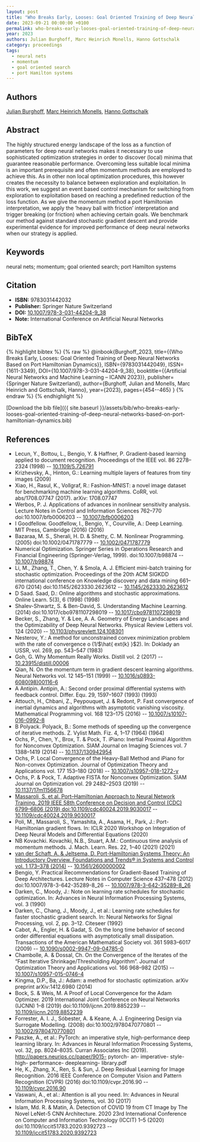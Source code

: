 ```yaml
---
layout: post
title: "Who Breaks Early, Looses: Goal Oriented Training of Deep Neural Networks Based on Port Hamiltonian Dynamics"
date: 2023-09-21 00:00:00 +0100
permalink: who-breaks-early-looses-goal-oriented-training-of-deep-neural-networks-based-on-port-hamiltonian-dynamics
year: 2023
authors: Julian Burghoff, Marc Heinrich Monells, Hanno Gottschalk
category: proceedings
tags:
  - neural nets
  - momentum
  - goal oriented search
  - port Hamilton systems
---
```

 
## Authors
[Julian Burghoff](authors/julian-burghoff), [Marc Heinrich Monells](authors/marc-heinrich-monells), [Hanno Gottschalk](authors/hanno-gottschalk)
 
## Abstract
The highly structured energy landscape of the loss as a function of parameters for deep neural networks makes it necessary to use sophisticated optimization strategies in order to discover (local) minima that guarantee reasonable performance. Overcoming less suitable local minima is an important prerequisite and often momentum methods are employed to achieve this. As in other non local optimization procedures, this however creates the necessity to balance between exploration and exploitation. In this work, we suggest an event based control mechanism for switching from exploration to exploitation based on reaching a predefined reduction of the loss function. As we give the momentum method a port Hamiltonian interpretation, we apply the ’heavy ball with friction’ interpretation and trigger breaking (or friction) when achieving certain goals. We benchmark our method against standard stochastic gradient descent and provide experimental evidence for improved performance of deep neural networks when our strategy is applied.
 
## Keywords
neural nets; momentum; goal oriented search; port Hamilton systems
 
## Citation
- **ISBN:** 9783031442032
- **Publisher:** Springer Nature Switzerland
- **DOI:** [10.1007/978-3-031-44204-9_38](https://doi.org/10.1007/978-3-031-44204-9_38)
- **Note:** International Conference on Artificial Neural Networks
 
## BibTeX
{% highlight bibtex %}
{% raw %}
@inbook{Burghoff_2023,
  title={{Who Breaks Early, Looses: Goal Oriented Training of Deep Neural Networks Based on Port Hamiltonian Dynamics}},
  ISBN={9783031442049},
  ISSN={1611-3349},
  DOI={10.1007/978-3-031-44204-9_38},
  booktitle={{Artificial Neural Networks and Machine Learning – ICANN 2023}},
  publisher={Springer Nature Switzerland},
  author={Burghoff, Julian and Monells, Marc Heinrich and Gottschalk, Hanno},
  year={2023},
  pages={454--465}
}
{% endraw %}
{% endhighlight %}
 
[Download the bib file]({{ site.baseurl }}/assets/bib/who-breaks-early-looses-goal-oriented-training-of-deep-neural-networks-based-on-port-hamiltonian-dynamics.bib)
 
## References
- Lecun, Y., Bottou, L., Bengio, Y. & Haffner, P. Gradient-based learning applied to document recognition. Proceedings of the IEEE vol. 86 2278–2324 (1998) -- [10.1109/5.726791](https://doi.org/10.1109/5.726791)
- Krizhevsky, A., Hinton, G.: Learning multiple layers of features from tiny images (2009)
- Xiao, H., Rasul, K., Vollgraf, R.: Fashion-MNIST: a novel image dataset for benchmarking machine learning algorithms. CoRR, vol. abs/1708.07747 (2017). arXiv: 1708.07747
- Werbos, P. J. Applications of advances in nonlinear sensitivity analysis. Lecture Notes in Control and Information Sciences 762–770 doi:10.1007/bfb0006203 -- [10.1007/bfb0006203](https://doi.org/10.1007/bfb0006203)
- I Goodfellow. Goodfellow, I., Bengio, Y., Courville, A.: Deep Learning. MIT Press, Cambridge (2016) (2016)
- Bazaraa, M. S., Sherali, H. D. & Shetty, C. M. Nonlinear Programming. (2005) doi:10.1002/0471787779 -- [10.1002/0471787779](https://doi.org/10.1002/0471787779)
- Numerical Optimization. Springer Series in Operations Research and Financial Engineering (Springer-Verlag, 1999). doi:10.1007/b98874 -- [10.1007/b98874](https://doi.org/10.1007/b98874)
- Li, M., Zhang, T., Chen, Y. & Smola, A. J. Efficient mini-batch training for stochastic optimization. Proceedings of the 20th ACM SIGKDD international conference on Knowledge discovery and data mining 661–670 (2014) doi:10.1145/2623330.2623612 -- [10.1145/2623330.2623612](https://doi.org/10.1145/2623330.2623612)
- D Saad. Saad, D.: Online algorithms and stochastic approximations. Online Learn. 5(3), 6 (1998) (1998)
- Shalev-Shwartz, S. & Ben-David, S. Understanding Machine Learning. (2014) doi:10.1017/cbo9781107298019 -- [10.1017/cbo9781107298019](https://doi.org/10.1017/cbo9781107298019)
- Becker, S., Zhang, Y. & Lee, A. A. Geometry of Energy Landscapes and the Optimizability of Deep Neural Networks. Physical Review Letters vol. 124 (2020) -- [10.1103/physrevlett.124.108301](https://doi.org/10.1103/physrevlett.124.108301)
- Nesterov, Y.: A method for unconstrained convex minimization problem with the rate of convergence o (1/$\hat{	ext{k} }$2). In: Doklady an USSR, vol. 269, pp. 543–547 (1983)
- Goh, G. Why Momentum Really Works. Distill vol. 2 (2017) -- [10.23915/distill.00006](https://doi.org/10.23915/distill.00006)
- Qian, N. On the momentum term in gradient descent learning algorithms. Neural Networks vol. 12 145–151 (1999) -- [10.1016/s0893-6080(98)00116-6](https://doi.org/10.1016/s0893-6080(98)00116-6)
- A Antipin. Antipin, A.: Second order proximal differential systems with feedback control. Differ. Equ. 29, 1597–1607 (1993) (1993)
- Attouch, H., Chbani, Z., Peypouquet, J. & Redont, P. Fast convergence of inertial dynamics and algorithms with asymptotic vanishing viscosity. Mathematical Programming vol. 168 123–175 (2016) -- [10.1007/s10107-016-0992-8](https://doi.org/10.1007/s10107-016-0992-8)
- B Polyack. Polyack, B.: Some methods of speeding up the convergence of iterative methods. Z. Vylist Math. Fiz. 4, 1–17 (1964) (1964)
- Ochs, P., Chen, Y., Brox, T. & Pock, T. iPiano: Inertial Proximal Algorithm for Nonconvex Optimization. SIAM Journal on Imaging Sciences vol. 7 1388–1419 (2014) -- [10.1137/130942954](https://doi.org/10.1137/130942954)
- Ochs, P. Local Convergence of the Heavy-Ball Method and iPiano for Non-convex Optimization. Journal of Optimization Theory and Applications vol. 177 153–180 (2018) -- [10.1007/s10957-018-1272-y](https://doi.org/10.1007/s10957-018-1272-y)
- Ochs, P. & Pock, T. Adaptive FISTA for Nonconvex Optimization. SIAM Journal on Optimization vol. 29 2482–2503 (2019) -- [10.1137/17m1156678](https://doi.org/10.1137/17m1156678)
- [Massaroli, S. et al. Port–Hamiltonian Approach to Neural Network Training. 2019 IEEE 58th Conference on Decision and Control (CDC) 6799–6806 (2019) doi:10.1109/cdc40024.2019.9030017](port-hamiltonian-approach-to-neural-network-training) -- [10.1109/cdc40024.2019.9030017](https://doi.org/10.1109/cdc40024.2019.9030017)
- Poli, M., Massaroli, S., Yamashita, A., Asama, H., Park, J.: Port-Hamiltonian gradient flows. In: ICLR 2020 Workshop on Integration of Deep Neural Models and Differential Equations (2020)
- NB Kovachki. Kovachki, N.B., Stuart, A.M.: Continuous time analysis of momentum methods. J. Mach. Learn. Res. 22, 1–40 (2021) (2021)
- [van der Schaft, A. & Jeltsema, D. Port-Hamiltonian Systems Theory: An Introductory Overview. Foundations and Trends® in Systems and Control vol. 1 173–378 (2014)](port-hamiltonian-systems-theory-an-introductory-overview) -- [10.1561/2600000002](https://doi.org/10.1561/2600000002)
- Bengio, Y. Practical Recommendations for Gradient-Based Training of Deep Architectures. Lecture Notes in Computer Science 437–478 (2012) doi:10.1007/978-3-642-35289-8_26 -- [10.1007/978-3-642-35289-8_26](https://doi.org/10.1007/978-3-642-35289-8_26)
- Darken, C., Moody, J.: Note on learning rate schedules for stochastic optimization. In: Advances in Neural Information Processing Systems, vol. 3 (1990)
- Darken, C., Chang, J., Moody, J., et al.: Learning rate schedules for faster stochastic gradient search. In: Neural Networks for Signal Processing, vol. 2, pp. 3–12. Citeseer (1992)
- Cabot, A., Engler, H. & Gadat, S. On the long time behavior of second order differential equations with asymptotically small dissipation. Transactions of the American Mathematical Society vol. 361 5983–6017 (2009) -- [10.1090/s0002-9947-09-04785-0](https://doi.org/10.1090/s0002-9947-09-04785-0)
- Chambolle, A. & Dossal, Ch. On the Convergence of the Iterates of the “Fast Iterative Shrinkage/Thresholding Algorithm”. Journal of Optimization Theory and Applications vol. 166 968–982 (2015) -- [10.1007/s10957-015-0746-4](https://doi.org/10.1007/s10957-015-0746-4)
- Kingma, D.P., Ba, J.: Adam: a method for stochastic optimization. arXiv preprint arXiv:1412.6980 (2014)
- Bock, S. & Weis, M. A Proof of Local Convergence for the Adam Optimizer. 2019 International Joint Conference on Neural Networks (IJCNN) 1–8 (2019) doi:10.1109/ijcnn.2019.8852239 -- [10.1109/ijcnn.2019.8852239](https://doi.org/10.1109/ijcnn.2019.8852239)
- Forrester, A. I. J., Sóbester, A. & Keane, A. J. Engineering Design via Surrogate Modelling. (2008) doi:10.1002/9780470770801 -- [10.1002/9780470770801](https://doi.org/10.1002/9780470770801)
- Paszke, A., et al.: PyTorch: an imperative style, high-performance deep learning library. In: Advances in Neural Information Processing Systems, vol. 32, pp. 8024–8035. Curran Associates Inc (2019). http://papers.neurips.cc/paper/9015- pytorch- an- imperative- style- high- performance- deeplearning- library.pdf
- He, K., Zhang, X., Ren, S. & Sun, J. Deep Residual Learning for Image Recognition. 2016 IEEE Conference on Computer Vision and Pattern Recognition (CVPR) (2016) doi:10.1109/cvpr.2016.90 -- [10.1109/cvpr.2016.90](https://doi.org/10.1109/cvpr.2016.90)
- Vaswani, A., et al.: Attention is all you need. In: Advances in Neural Information Processing Systems, vol. 30 (2017)
- Islam, Md. R. & Matin, A. Detection of COVID 19 from CT Image by The Novel LeNet-5 CNN Architecture. 2020 23rd International Conference on Computer and Information Technology (ICCIT) 1–5 (2020) doi:10.1109/iccit51783.2020.9392723 -- [10.1109/iccit51783.2020.9392723](https://doi.org/10.1109/iccit51783.2020.9392723)


